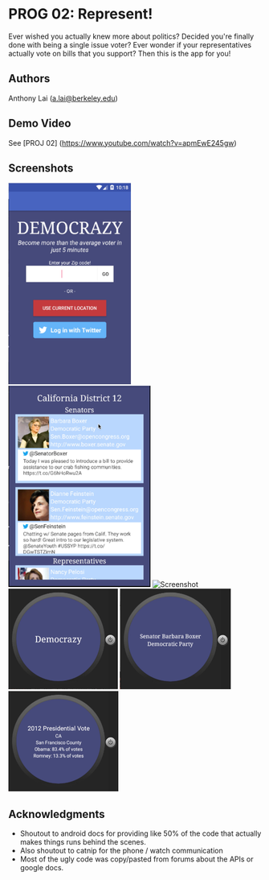 # PROG 02: Represent!

Ever wished you actually knew more about politics? Decided you're finally done with being a single issue voter? Ever wonder if your representatives actually vote on bills that you support? Then this is the app for you!

## Authors

Anthony Lai ([a.lai@berkeley.edu](mailto:a.lai@berkeley.edu))

## Demo Video

See [PROJ 02] (https://www.youtube.com/watch?v=apmEwE245gw)

## Screenshots

<img src="screenshots/main.png" height="400" alt="Screenshot"/>
<img src="screenshots/congressional.png" height="400" alt="Screenshot"/>
<img src="screenshots/detailes.png" height="400" alt="Screenshot"/>
<img src="screenshots/watchmain.png" height="200" alt="Screenshot"/>
<img src="screenshots/watchsenator.png" height="200" alt="Screenshot"/>
<img src="screenshots/watchvote.png" height="200" alt="Screenshot"/>

## Acknowledgments

 * Shoutout to android docs for providing like 50% of the code that actually makes things runs behind the scenes.
 * Also shoutout to catnip for the phone / watch communication
 * Most of the ugly code was copy/pasted from forums about the APIs or google docs.